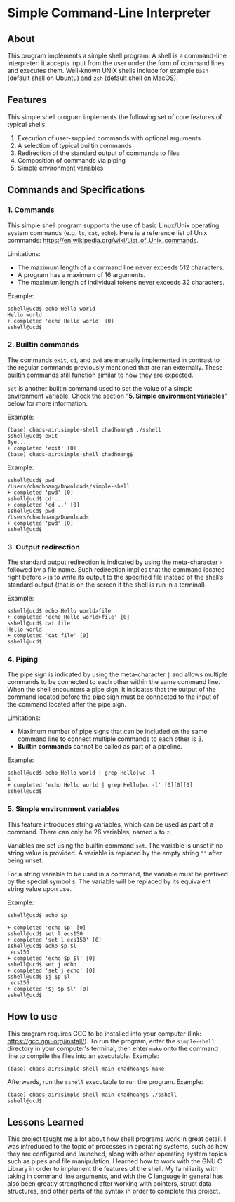 # Simple Command-Line Interpreter
## About
This program implements a simple shell program. A shell is a command-line interpreter: it accepts input from the user under the form of command lines and executes them. Well-known UNIX shells include for example `bash` (default shell on Ubuntu) and `zsh` (default shell on MacOS).
## Features
This simple shell program implements the following set of core features of typical shells:
1. Execution of user-supplied commands with optional arguments
2. A selection of typical builtin commands
3. Redirection of the standard output of commands to files
4. Composition of commands via piping 
5. Simple environment variables
## Commands and Specifications
### 1. Commands
This simple shell program supports the use of basic Linux/Unix operating system commands (e.g. `ls`, `cat`, `echo`). Here is a reference list of Unix commands: https://en.wikipedia.org/wiki/List_of_Unix_commands.

Limitations:
-   The maximum length of a command line never exceeds 512 characters.
-   A program has a maximum of 16 arguments.
-   The maximum length of individual tokens never exceeds 32 characters.

Example:
```
sshell@ucd$ echo Hello world
Hello world
+ completed 'echo Hello world' [0]
sshell@ucd$
```
### 2. Builtin commands
The commands `exit`, `cd`, and `pwd` are manually implemented in contrast to the regular commands previously mentioned that are ran externally. These builtin commands still function similar to how they are expected.

`set` is another builtin command used to set the value of a simple environment variable. Check the section "**5. Simple environment variables**" below for more information.

Example:
```
(base) chads-air:simple-shell chadhoang$ ./sshell
sshell@ucd$ exit
Bye...
+ completed 'exit' [0]
(base) chads-air:simple-shell chadhoang$
```

Example:
```
sshell@ucd$ pwd
/Users/chadhoang/Downloads/simple-shell
+ completed 'pwd' [0]
sshell@ucd$ cd ..
+ completed 'cd ..' [0]
sshell@ucd$ pwd
/Users/chadhoang/Downloads
+ completed 'pwd' [0]
sshell@ucd$
```
### 3. Output redirection
The standard output redirection is indicated by using the meta-character `>` followed by a file name. Such redirection implies that the command located right before `>` is to write its output to the specified file instead of the shell’s standard output (that is on the screen if the shell is run in a terminal).

Example:
```
sshell@ucd$ echo Hello world>file
+ completed 'echo Hello world>file' [0]
sshell@ucd$ cat file
Hello world
+ completed 'cat file' [0]
sshell@ucd$
```
### 4. Piping
The pipe sign is indicated by using the meta-character `|` and allows multiple commands to be connected to each other within the same command line. When the shell encounters a pipe sign, it indicates that the output of the command located before the pipe sign must be connected to the input of the command located after the pipe sign.

Limitations:
- Maximum number of pipe signs that can be included on the same command line to connect multiple commands to each other is 3.
- **Builtin commands** cannot be called as part of a pipeline.

Example:
```
sshell@ucd$ echo Hello world | grep Hello|wc -l
1
+ completed 'echo Hello world | grep Hello|wc -l' [0][0][0]
sshell@ucd$
```
### 5. Simple environment variables 
This feature introduces string variables, which can be used as part of a command. There can only be 26 variables, named `a` to `z`.

Variables are set using the builtin command `set`. The variable is unset if no string value is provided. A variable is replaced by the empty string `""` after being unset.

For a string variable to be used in a command, the variable must be prefixed by the special symbol `$`. The variable will be replaced by its equivalent string value upon use. 

Example:
```
sshell@ucd$ echo $p

+ completed 'echo $p' [0]
sshell@ucd$ set l ecs150
+ completed 'set l ecs150' [0]
sshell@ucd$ echo $p $l
 ecs150
+ completed 'echo $p $l' [0]
sshell@ucd$ set j echo
+ completed 'set j echo' [0]
sshell@ucd$ $j $p $l
 ecs150
+ completed '$j $p $l' [0]
sshell@ucd$
```
## How to use
This program requires GCC to be installed into your computer (link: https://gcc.gnu.org/install/). To run the program, enter the `simple-shell` directory in your computer's terminal, then enter `make` onto the command line to compile the files into an executable.
Example:
```
(base) chads-air:simple-shell-main chadhoang$ make
```
Afterwards, run the `sshell` executable to run the program.
Example:
```
(base) chads-air:simple-shell-main chadhoang$ ./sshell
sshell@ucd$
```
## Lessons Learned
This project taught me a lot about how shell programs work in great detail. I was introduced to the topic of processes in operating systems, such as how they are configured and launched, along with other operating system topics such as pipes and file manipulation. I learned how to work with the GNU C Library in order to implement the features of the shell. My familiarity with taking in command line arguments, and with the C language in general has also been greatly strengthened after working with pointers, struct data structures, and other parts of the syntax in order to complete this project.
